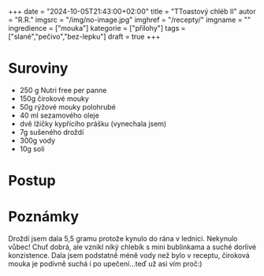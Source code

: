 
+++
date = "2024-10-05T21:43:00+02:00"
title = "TToastový chléb II"
autor = "R.R."
imgsrc = "/img/no-image.jpg"
imghref = "/recepty/"
imgname = ""
ingredience = ["mouka"]
kategorie = ["přílohy"]
tags = ["slané","pečivo","bez-lepku"]
draft = true
+++


# Suroviny
- 250 g Nutri free per panne
- 150g čirokové mouky 
- 50g rýžové mouky polohrubé 
- 40 ml sezamového oleje
- dvě lžičky kypřícího prášku (vynechala jsem)
- 7g sušeného droždí
- 300g vody 
- 10g soli

# Postup
# Poznámky
Droždí jsem dala 5,5 gramu protože kynulo do rána v lednici. Nekynulo vůbec! Chuť dobrá, ale vznikl níký chlebík s mini bublinkama a suché dorlivé konzistence. Dala jsem podstatně méně vody než bylo v receptu, čiroková mouka je podivně suchá i po upečení...teď už asi vím proč:) 

<!-- original lateta: 
250 g mouky Schaer Mix B
150g čirokové mouky Adveni
100g rýžové mouky polohrubé Adveni
30 ml sezamového oleje
dvě lžičky kypřícího prášku
jeden balíček sušeného droždí
400-450 ml vody
10g soli--> 